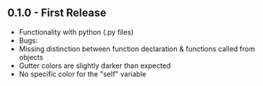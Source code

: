 ## 0.1.0 - First Release
* Functionality with python (.py files)
* Bugs:
*   Missing distinction between function declaration & functions called from objects
*   Gutter colors are slightly darker than expected
*   No specific color for the "self" variable

